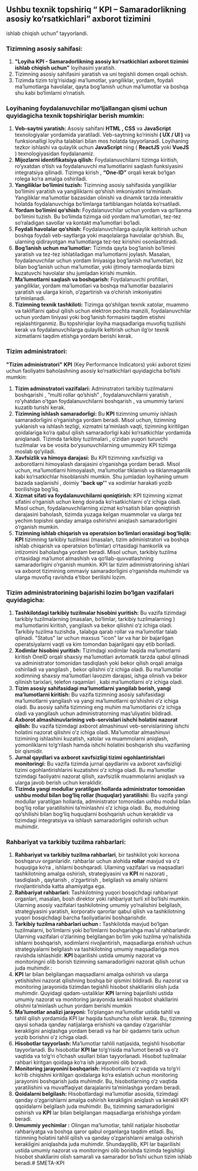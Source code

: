## Ushbu texnik topshiriq “ KPI – Samaradorlikning asosiy ko‘rsatkichlari” axborot tizimini

ishlab chiqish uchun” tayyorlandi.

### Tizimning asosiy sahifasi:

1. **"Loyiha KPI - Samaradorlikning asosiy ko‘rsatkichlari axborot tizimini ishlab chiqish uchun"** loyihasini yaratish.
2. Tizimning asosiy sahifasini yaratish va uni tegishli domen orqali ochish.
3. Tizimda tizim to‘g‘risidagi ma’lumotlar, yangiliklar, yordam, foydali ma’lumotlarga havolalar, qayta bog‘lanish uchun ma’lumotlar va boshqa shu kabi bo‘limlarni o‘rnatish.

### Loyihaning foydalanuvchilar mo‘ljallangan qismi uchun quyidagicha texnik topshiriqlar berish mumkin:

1. **Veb-saytni yaratish:** Asosiy sahifani **HTML , CSS** va **JavaScript** texnologiyalar yordamida yaratiladi. Veb-saytning ko‘rinishi **( UX / UI )** va funksionalligi loyiha talablari bilan mos holatda tayyorlanadi. Loyihaning tezkor ishlashi va qulaylik uchun **JavaScript** ning ( **ReactJS** yoki **VueJS** ) texnologiyasidan foydalanamiz.
2. **Mijozlarni identifikatsiya qilish:** Foydalanuvchilarni tizimga kiritish, ro‘yxatdan o‘tish va foydalanuvchi ma’lumotlarini saqlash funksiyasini integratsiya qilinadi. Tizimga kirish , **“One-ID”** orqali kerak bo‘lgan rolega ko‘ra amalga oshiriladi.
3. **Yangiliklar bo‘limini tuzish:** Tizimning asosiy sahifasida yangiliklar bo‘limini yaratish va yangiliklarni qo‘shish imkoniyatini ta’minlash. Yangiliklar ma’lumotlar bazasidan olinishi va dinamik tarzda interaktiv holatda foydalanuvchiga bo‘limlarga tartiblangan holatda ko‘rsatiladi.
4. **Yordam bo‘limini qo‘shish:** Foydalanuvchilar uchun yordam va qo‘llanma bo‘limini tuzish. Bu bo‘limda tizimga oid yordam ma’lumotlari, tez-tez so‘raladigan savollar va kontakt ma’lumotlari bo‘ladi.
5. **Foydali havolalar qo‘shish:** Foydalanuvchilarga qulaylik keltirish uchun boshqa foydali veb-saytlarga yoki maqolalarga havolalar qo‘shish. Bu, ularning qidirayotgan ma’lumotlarga tez-tez kirishini osonlashtiradi.
6. **Bog‘lanish uchun ma’lumotlar:** Tizimda qayta bog‘lanish bo‘limini yaratish va tez-tez ishlatiladigan ma’lumotlarni joylash. Masalan, foydalanuvchilar uchun yordam liniyasiga bog‘lanish ma’lumotlari, biz bilan bog‘lanish uchun ma’lumotlar, yoki ijtimoiy tarmoqlarda bizni kuzatuvchi havolalar shu jumladan kirishi mumkin.
7. **Ma’lumotlarni saqlash va boshqarish:** Foydalanuvchi profillari, yangiliklar, yordam ma’lumotlari va boshqa ma’lumotlar bazalarini yaratish va ularga kirish, o‘zgartirish va o‘chirish imkoniyatini ta’minlanadi.
8. **Tizimning texnik tashkiloti:** Tizimga qo‘shilgan texnik xatolar, muammo va takliflarni qabul qilish uchun elektron pochta manzili, foydalanuvchilar uchun yordam liniyasi yoki bog‘lanish formasini taqdim etishni rejalashtirganmiz. Bu topshiriqlar loyiha maqsadlariga muvofiq tuzilishi kerak va foydalanuvchilarga qulaylik keltirish uchun ilg‘or texnik xizmatlarni taqdim etishga yordam berishi kerak.

### **Tizim administratori:**

**"Tizim administratori"** **KPI** (Key Performance Indicators) yoki axborot tizimi uchun faoliyatni  baholashning asosiy ko‘rsatkichlari quyidagicha bo‘lishi mumkin:

1. **Tizim adminstratori vazifalari:**  Adminstratori tarkibiy tuzilmalarni boshqarishi , “multi rollar qo’shish” , foydalanuvchilarni yaratish , ro’yhatdan o’tgan foydalanuvchilarni boshqarish , va umummiy tarixni kuzatib turishi kerak.
2. **Tizimning ishlash samaradorligi:** Bu **KPI** tizimning umumiy ishlash samaradorligini o‘rganishga yordam beradi. Misol uchun, tizimning yuklanish va ishlash tezligi, xizmatni ta’minlash vaqti, tizimning kiritilgan qoidalariga ko‘ra qabul qilish samaradorligi kabi ko‘rsatkichlar yordamida aniqlanadi. Tizimda tarkibiy tuzilmalari , o‘zidan yuqori turuvchi tuzilmalar va be vosita bo‘ysunuvchilarning umummizy KPI tizimga moslab qo‘yiladi.
3. **Xavfsizlik va himoya darajasi:** Bu KPI tizimning xavfsizligi va axborotlarni himoyalash darajasini o‘rganishga yordam beradi. Misol uchun, ma’lumotlarni himoyalash, ma’lumotlar tiklanish va tiklanmaganlik kabi ko‘rsatkichlar hisoblanishi mumkin. Shu jumladan loyihaning umum bazada saqlanishi , doimiy "**back up'**" va xodimlar harakati yozib borilishiga bog‘liq.
4. **Xizmat sifati va foydalanuvchilarni qoniqtirish:** KPI tizimning xizmat sifatini o‘rganish uchun keng doirada ko‘rsatkichlarni o‘z ichiga oladi. Misol uchun, foydalanuvchilarning xizmat ko‘rsatish bilan qoniqtirish darajasini baholash, tizimda yuzaga kelgan muammolar va ularga tez yechim topishni qanday amalga oshirishni aniqlash samaradorligini o‘rganish mumkin.
5. **Tizimning ishlab chiqarish va operatsion bo‘limlari orasidagi bog‘liqlik:** **KPI** tizimning tarkibiy tuzilmasi (masalan, tizim administratori va boshqa ishlab chiqarish va operatsion bo‘limlar) o‘rtasidagi hamkorlik va intizomini baholashga yordam beradi. Misol uchun, tarkibiy tuzilma o‘rtasidagi ma’lumot almashish va qo‘llab-quvvatlashning samaradorligini o‘rganish mumkin. KPI lar tizim administratorining ishlari va axborot tizimining ommaviy samaradorligini o‘rganishda muhimdir va ularga muvofiq ravishda e’tibor berilishi lozim.

### **Tizim administratorining bajarishi lozim bo‘lgan vazifalari quyidagicha:**

1. **Tashkilotdagi tarkibiy tuzilmalar hisobini yuritish:** Bu vazifa tizimdagi tarkibiy tuzilmalarning (masalan, bo‘limlar, tarkibiy tuzilmalarning ) ma’lumotlarini kiritish, yangilash va bekor qilishni o‘z ichiga oladi. Tarkibiy tuzilma tuzishda , talabga qarab rollar va ma’lumotlar talab qilinadi. "Status" lar uchun maxsus "icon" lar va har bir bajarilgan operatsiyalarni vaqti va kim tomondan bajarilgani qay etib boriladi.
2. **Xodimlar hisobini yuritish:** Tizimdagi xodimlar haqida ma’lumotlarni kiritish OneID orqali shaxsiy ma’lumotlari avtomatik tarzda qabul qilinadi va administrator tomonidan tasdiqlash yoki bekor qilish orqali amalga oshiriladi va yangilash , bekor qilishni o‘z ichiga oladi. Bu ma’lumotlar xodimning shaxsiy ma’lumotlari lavozim darajasi, ishga olinish va bekor qilinish tarixlari, telefon raqamlari , kabi ma’lumotlarni o‘z ichiga oladi.
3. **Tizim asosiy sahifasidagi ma’lumotlarni yangilab borish, yangi ma’lumotlarni kiritish:** Bu vazifa tizimning asosiy sahifasidagi ma’lumotlarni yangilash va yangi ma’lumotlarni qo‘shishni o‘z ichiga oladi. Bu asosiy sahifa tizimning eng muhim ma’lumotlarini o‘z ichiga oladi va yangilash uchun administratorning mas’uliyatini bildiradi.
4. **Axborot almashinuvlarining veb-servislari ishchi holatini nazorat qilish:** Bu vazifa tizimdagi axborot almashinuvi veb-servislarining ishchi holatini nazorat qilishni o‘z ichiga oladi. Ma’lumotlar almashinuvi tizimining ishlashini kuzatish, xatolar va muammolarni aniqlash, yomonliklarni to‘g‘rilash hamda ishchi holatini boshqarish shu vazifaning bir qismidir.
5. **Jurnal qaydlari va axborot xavfsizligi tizimi ogohlantirishlari monitoringi:** Bu vazifa tizimda jurnal qaydlarini va axborot xavfsizligi tizimi ogohlantirishlarini kuzatishni o‘z ichiga oladi. Bu ma’lumotlar tizimdagi faoliyatni nazorat qilish, xavfsizlik muammolarini aniqlash va ularga javob berish uchun keraklidir.
6. **Tizimda yangi modullar yaratilgan hollarda administrator tomonidan ushbu modul bilan bog‘liq rollar (huquqlar) yaratilishi:** Bu vazifa yangi modullar yaratilgan hollarda, administrator tomonidan ushbu modul bilan bog‘liq rollar yaratilishini ta’minlashni o‘z ichiga oladi. Bu, modulning qo‘shilishi bilan bog‘liq huquqlarni boshqarish uchun keraklidir va tizimdagi integratsiya va ishlash samaradorligini oshirish uchun muhimdir.

### Rahbariyat va tarkibiy tuzilma rahbarlari:

1. **Rahbariyat va tarkibiy tuzilma rahbarlari**, bir tashkilot yoki korxona boshqaruv organlaridir. rahbarlar uchun alohida **rollar** mavjud va o‘z huquqiga ko‘ra , ishlarni boshqaradi. Ularning vazifalari va maqsadlari tashkilotning amalga oshirish, strategiyasini va **KPI** ni nazorati , tasdiqlash , qaytarish , o‘zgartirish , belgilash va amaliy ishlarni rivojlantirishda katta ahamiyatga ega.
2. **Rahbariyat rahbarlari:** Tashkilotning yuqori bosqichdagi rahbariyat organlari, masalan, bosh direktor yoki rahbariyat turli xil bo‘lishi mumkin. Ularning asosiy vazifalari tashkilotning umumiy yo‘nalishini belgilash, strategiyasini yaratish, korporativ qarorlar qabul qilish va tashkilotning yuqori bosqichdagi barcha faoliyatlarini boshqarishdir.
3. **Tarkibiy tuzilma rahbarlari uchun :**  Tashkilotda mavjud bo‘lgan tuzilmalarni, bo‘limlarni yoki bo‘limlarni boshqarishga mas’ul rahbarlardir. Ularning vazifalari o‘zlarining belgilangan bo‘lim yoki tuzilma yo‘nalishida ishlarni boshqarish, xodimlarni rivojlantirish, maqsadlarga erishish uchun strategiyalarni belgilash va tashkilotning umumiy maqsadlariga mos ravishda ishlashidir. **KPI** bajarilishi ustida umumiy nazorat va monitoringni olib borish tizimning samaradorligini nazorat qilish uchun juda muhimdir.:
4. **KPI** lar bilan belgilangan maqsadlarni amalga oshirish va ularga yetishishni nazorat qilishning boshqa bir qismini bildiradi. Bu nazorat va monitoring jarayonida tizimdan tegishli hisobot shakllarini olish juda muhimdir. Quyidagi qadam-ustaliklar **KPI** larning bajarilishi ustida umumiy nazorat va monitoring jarayonida kerakli hisobot shakllarini olishni ta’minlash uchun yordam berishi mumkin
5. **Ma’lumotlar analizi jarayoni:** To‘plangan ma’lumotlar ustida tahlil va tahlil qilish yordamida KPI lar haqida tushuncha olish kerak. Bu, tizimning qaysi sohada qanday natijalarga erishishi va qanday o‘zgarishlar kerakligini aniqlashga yordam beradi va har bir qadamni tarix uchun yozib borishni o’z ichiga oladi.
6. **Hisobotlar tayyorlash:** Ma’lumotlar tahlili natijasida, tegishli hisobotlar tayyorlanadi. Bu hisobotlar **KPI lar** to‘g‘risida ma’lumot beradi va o‘z vaqtida va to‘g‘ri o‘lchash usullari bilan tayyorlanadi. Hisobot tuzilmalar rahbari kiritgan qoidaga ko‘ra ish jarayonini olib boradi.
7. **Monitoring jarayonini boshqarish:** Hisobotlarni o‘z vaqtida va to‘g‘ri ko‘rib chiqishni kiritilgan qoidalarga ko‘ra eslatish uchun monitoring jarayonini boshqarish juda muhimdir. Bu, hisobotlarning o‘z vaqtida yaratilishini va muvaffaqiyat darajalarini ta’minlashga yordam beradi.
8. **Qoidalarni belgilash:** Hisobotlardagi ma’lumotlar asosida, tizimdagi qanday o‘zgarishlarni amalga oshirish kerakligini aniqlash va kerakli KPI qqoidalarni belgilash juda muhimdir. Bu, tizimning samaradorligini oshirish va **KPI** lar bilan belgilangan maqsadlarga erishishga yordam beradi.
9. **Umummiy yechimlar :** Olingan ma’lumotlar, tahlil natijalar hisobotlar rahbariyatga va boshqa qaror qabul organlarga taqdim etiladi. Bu, tizimning holatini tahlil qilish va qanday o‘zgarishlarni amalga oshirish kerakligini aniqlashda juda muhimdir. Shundayqilib, KPI lar bajarilishi ustida umumiy nazorat va monitoringni olib borishda tizimda tegishligi hisobot shakllarini olish samarali va samarador bo‘lishi uchun tizim ishlab beradi.# SMETA-KPI
